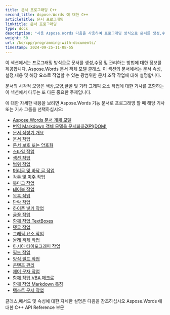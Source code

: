 ```yaml
---
title: 문서 프로그래밍 C++
second_title: Aspose.Words 에 대한 C++
articleTitle: 문서 프로그래밍
linktitle: 문서 프로그래밍
type: docs
description: "사용 Aspose.Words 다음을 사용하여 프로그래밍 방식으로 문서를 생성,수정 및 관리하는 문서 개체 모델 클래스 C++. 색상,모양,글꼴 및 기타 그래픽 관리를 통해 문서 모양뿐만 아니라 문서 속성,설정 및 내용으로 작업하십시오."
weight: 50
url: /ko/cpp/programming-with-documents/
timestamp: 2024-09-25-11-08-55
---
```


이 섹션에서는 프로그래밍 방식으로 문서를 생성,수정 및 관리하는 방법에 대한 정보를 제공합니다. Aspose.Words 문서 객체 모델 클래스. 이 섹션의 문서에서는 문서 속성,설정,내용 및 해당 요소로 작업할 수 있는 광범위한 문서 조작 작업에 대해 설명합니다.

문서의 시각적 모양은 색상,모양,글꼴 및 기타 그래픽 요소 작업에 대한 기사를 포함하는 이 섹션에서 다루는 또 다른 중요한 주제입니다.

에 대한 자세한 내용을 보려면 Aspose.Words 기능 문서로 프로그래밍 할 때 해당 기사 또는 기사 그룹을 선택하십시오:

- [Aspose.Words 문서 개체 모델](/words/cpp/aspose-words-document-object-model/)
- [번역 Markdown 객체 모델을 문서화하려면(DOM)](/words/cpp/translate-markdown-to-document-object-model/)
- [문서 작성기 개요](/words/cpp/document-builder-overview/)
- [문서 작업](/words/cpp/working-with-document/)
- [문서 보호 또는 암호화](/words/cpp/protect-or-encrypt-a-document/)
- [스타일 작업](/words/cpp/working-with-styles-and-themes/)
- [섹션 작업](/words/cpp/working-with-sections/)
- [범위 작업](/words/cpp/working-with-ranges/)
- [머리글 및 바닥 글 작업](/words/cpp/working-with-headers-and-footers/)
- [각주 및 미주 작업](/words/cpp/working-with-footnote-and-endnote/)
- [북마크 작업](/words/cpp/working-with-bookmarks/)
- [테이블 작업](/words/cpp/working-with-tables/)
- [목록 작업](/words/cpp/working-with-lists/)
- [단락 작업](/words/cpp/working-with-paragraphs/)
- [하이픈 넣기 작업](/words/cpp/working-with-hyphenation/)
- [글꼴 작업](/words/cpp/working-with-fonts/)
- [함께 작업 TextBoxes](/words/cpp/working-with-textboxes/)
- [댓글 작업](/words/cpp/working-with-comments/)
- [그래픽 요소 작업](/words/cpp/working-with-graphic-elements/)
- [올레 객체 작업](/words/cpp/working-with-ole-objects/)
- [아시아 타이포그래피 작업](/words/cpp/working-with-asian-typography/)
- [필드 작업](/words/cpp/working-with-fields/)
- [양식 필드 작업](/words/cpp/working-with-form-fields/)
- [콘텐츠 관리](/words/cpp/contents-management/)
- [제어 문자 작업](/words/cpp/working-with-control-characters/)
- [함께 작업 VBA 매크로](/words/cpp/working-with-vba-macros/)
- [함께 작업 Markdown 특징](/words/cpp/working-with-markdown-features/)
- [텍스트 문서 작업](/words/cpp/working-with-text-document/)

클래스,메서드 및 속성에 대한 자세한 설명은 다음을 참조하십시오 Aspose.Words 에 대한 C++ API Reference 부문
